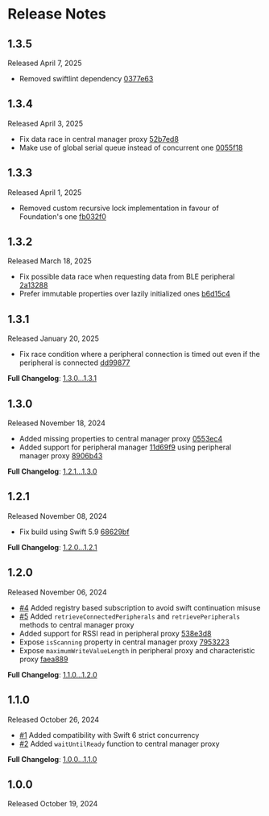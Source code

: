 Release Notes
=============

## 1.3.5

Released April 7, 2025

- Removed swiftlint dependency [0377e63](https://github.com/danielepantaleone/BlueConnect/commit/0377e63009031384cc016398316d4aa4eb9d0238)

## 1.3.4

Released April 3, 2025

- Fix data race in central manager proxy [52b7ed8](https://github.com/danielepantaleone/BlueConnect/commit/52b7ed8242f9a4dfe1cb1027df1995688fd3003e)
- Make use of global serial queue instead of concurrent one [0055f18](https://github.com/danielepantaleone/BlueConnect/commit/0055f186a57a2b477306d5639e75eadc82368ba7)

## 1.3.3

Released April 1, 2025

- Removed custom recursive lock implementation in favour of Foundation's one [fb032f0](https://github.com/danielepantaleone/BlueConnect/commit/fb032f064187156e35264dd2ce27f8e49b38067a)

## 1.3.2

Released March 18, 2025

- Fix possible data race when requesting data from BLE peripheral [2a13288](https://github.com/danielepantaleone/BlueConnect/commit/2a132882be926171ca553e39153d00573ff58b3b)
- Prefer immutable properties over lazily initialized ones [b6d15c4](https://github.com/danielepantaleone/BlueConnect/commit/b6d15c4b41fec68f3f59e274811ee8a934a241f4)

## 1.3.1

Released January 20, 2025

- Fix race condition where a peripheral connection is timed out even if the peripheral is connected [dd99877](https://github.com/danielepantaleone/BlueConnect/commit/dd998773ac35d2716aafd7c0dac81feb272097b3)

**Full Changelog**: [1.3.0...1.3.1](https://github.com/danielepantaleone/BlueConnect/compare/1.3.0...1.3.1)

## 1.3.0

Released November 18, 2024

- Added missing properties to central manager proxy [0553ec4](https://github.com/danielepantaleone/BlueConnect/commit/0553ec455ab714567e690091ee3563e9a9fa3472)
- Added support for peripheral manager [11d69f9](https://github.com/danielepantaleone/BlueConnect/commit/11d69f9fa24c13918ac078bd55f472a09e8b6434) using peripheral manager proxy [8906b43](https://github.com/danielepantaleone/BlueConnect/commit/8906b4363af58c8d064b9f771610591c08b5ef71)

**Full Changelog**: [1.2.1...1.3.0](https://github.com/danielepantaleone/BlueConnect/compare/1.2.1...1.3.0)

## 1.2.1

Released November 08, 2024

- Fix build using Swift 5.9 [68629bf](https://github.com/danielepantaleone/BlueConnect/commit/68629bf9b1163d5d858d6e764fe8d613ab7abd80)

**Full Changelog**: [1.2.0...1.2.1](https://github.com/danielepantaleone/BlueConnect/compare/1.2.0...1.2.1)

## 1.2.0

Released November 06, 2024

- [#4](https://github.com/danielepantaleone/BlueConnect/pull/4) Added registry based subscription to avoid swift continuation misuse
- [#5](https://github.com/danielepantaleone/BlueConnect/pull/5) Added `retrieveConnectedPeripherals` and `retrievePeripherals` methods to central manager proxy
- Added support for RSSI read in peripheral proxy [538e3d8](https://github.com/danielepantaleone/BlueConnect/commit/538e3d81a835678c9b2a8aedb4e46e1c8f4599eb)
- Expose `isScanning` property in central manager proxy [7953223](https://github.com/danielepantaleone/BlueConnect/commit/795322376aea9159e0e29c234d04b57ae11f7133)
- Expose `maximumWriteValueLength` in peripheral proxy and characteristic proxy [faea889](https://github.com/danielepantaleone/BlueConnect/commit/faea889c64c90eda3077e8ffbdc61cb2dca39830)

**Full Changelog**: [1.1.0...1.2.0](https://github.com/danielepantaleone/BlueConnect/compare/1.1.0...1.2.0)

## 1.1.0

Released October 26, 2024

- [#1](https://github.com/danielepantaleone/BlueConnect/pull/1) Added compatibility with Swift 6 strict concurrency
- [#2](https://github.com/danielepantaleone/BlueConnect/pull/2) Added `waitUntilReady` function to central manager proxy

**Full Changelog**: [1.0.0...1.1.0](https://github.com/danielepantaleone/BlueConnect/compare/1.0.0...1.1.0)

## 1.0.0

Released October 19, 2024
